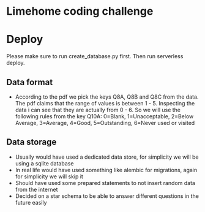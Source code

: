 # Limehome coding challenge

# Deploy
Please make sure to run create_database.py first. Then run serverless deploy.

## Data format
* According to the pdf we pick the keys Q8A, Q8B and Q8C from the data. The pdf claims that the range of values is between 1 - 5.
Inspecting the data i can see that they are actually from 0 - 6. So we will use the following rules from the key Q10A:
0=Blank, 1=Unacceptable, 2=Below Average, 3=Average, 4=Good, 5=Outstanding, 6=Never used or visited


## Data storage
* Usually would have used a dedicated data store, for simplicity we will be using a sqlite database
* In real life would have used something like alembic for migrations, again for simplicity we will skip it
* Should have used some prepared statements to not insert random data from the internet
* Decided on a star schema to be able to answer different questions in the future easily
